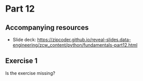 # Part 12

## Accompanying resources
* Slide deck: https://zipcoder.github.io/reveal-slides.data-engineering/zcw_content/python/fundamentals-part12.html

## Exercise 1

Is the exercise missing?